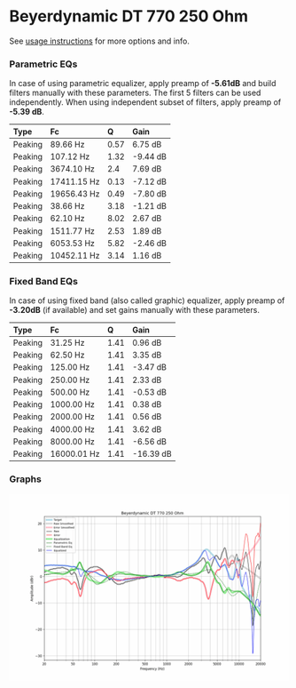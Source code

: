 # Beyerdynamic DT 770 250 Ohm
See [usage instructions](https://github.com/jaakkopasanen/AutoEq#usage) for more options and info.

### Parametric EQs
In case of using parametric equalizer, apply preamp of **-5.61dB** and build filters manually
with these parameters. The first 5 filters can be used independently.
When using independent subset of filters, apply preamp of **-5.39 dB**.

| Type    | Fc          |    Q | Gain     |
|:--------|:------------|:-----|:---------|
| Peaking | 89.66 Hz    | 0.57 | 6.75 dB  |
| Peaking | 107.12 Hz   | 1.32 | -9.44 dB |
| Peaking | 3674.10 Hz  | 2.4  | 7.69 dB  |
| Peaking | 17411.15 Hz | 0.13 | -7.12 dB |
| Peaking | 19656.43 Hz | 0.49 | -7.80 dB |
| Peaking | 38.66 Hz    | 3.18 | -1.21 dB |
| Peaking | 62.10 Hz    | 8.02 | 2.67 dB  |
| Peaking | 1511.77 Hz  | 2.53 | 1.89 dB  |
| Peaking | 6053.53 Hz  | 5.82 | -2.46 dB |
| Peaking | 10452.11 Hz | 3.14 | 1.16 dB  |

### Fixed Band EQs
In case of using fixed band (also called graphic) equalizer, apply preamp of **-3.20dB**
(if available) and set gains manually with these parameters.

| Type    | Fc          |    Q | Gain      |
|:--------|:------------|:-----|:----------|
| Peaking | 31.25 Hz    | 1.41 | 0.96 dB   |
| Peaking | 62.50 Hz    | 1.41 | 3.35 dB   |
| Peaking | 125.00 Hz   | 1.41 | -3.47 dB  |
| Peaking | 250.00 Hz   | 1.41 | 2.33 dB   |
| Peaking | 500.00 Hz   | 1.41 | -0.53 dB  |
| Peaking | 1000.00 Hz  | 1.41 | 0.38 dB   |
| Peaking | 2000.00 Hz  | 1.41 | 0.56 dB   |
| Peaking | 4000.00 Hz  | 1.41 | 3.62 dB   |
| Peaking | 8000.00 Hz  | 1.41 | -6.56 dB  |
| Peaking | 16000.01 Hz | 1.41 | -16.39 dB |

### Graphs
![](./Beyerdynamic%20DT%20770%20250%20Ohm.png)